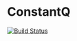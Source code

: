 # ConstantQ

[![Build Status](https://travis-ci.org/r9y9/ConstantQ.jl.svg?branch=master)](https://travis-ci.org/r9y9/ConstantQ.jl)
